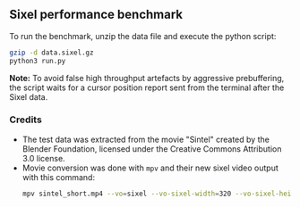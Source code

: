 ## Sixel performance benchmark


To run the benchmark, unzip the data file and execute the python script:

```bash
gzip -d data.sixel.gz
python3 run.py
```


**Note:** To avoid false high throughput artefacts by aggressive prebuffering,
the script waits for a cursor position report sent from the terminal after the Sixel data.



### Credits


- The test data was extracted from the movie "Sintel" created by the Blender Foundation, licensed under the Creative Commons Attribution 3.0 license.
- Movie conversion was done with `mpv` and their new sixel video output with this command:
  ```bash
  mpv sintel_short.mp4 --vo=sixel --vo-sixel-width=320 --vo-sixel-height=200 --profile=sw-fast --vo-sixel-fixedpalette=no --vo-sixel-reqcolors=256 --really-quiet > data.sixel
  ```
